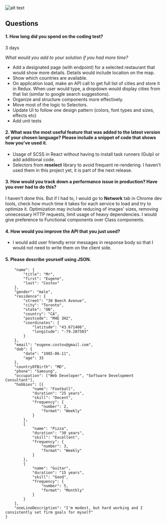 ![alt text][logo]

[logo]: https://findicons.com/files/icons/1035/human_o2/128/system_help.png "Question icon"

## Questions

#### 1. How long did you spend on the coding test?

3 days

_What would you add to your solution if you had more time?_

- Add a designated page (with endpoint) for a selected restaurant that would show more details. Details would include location on the map.
- Show which countries are available.
- On application load, make an API call to get full list of cities and store it in Redux. When user would type, a dropdown would display cities from that list (similar to google search suggestions).
- Organize and structure components more effectively.
- Move most of the logic to Selectors.
- Update UI to follow one design pattern (colors, font types and sizes, effects etc)
- Add unit tests

#### 2. What was the most useful feature that was added to the latest version of your chosen language? Please include a snippet of code that shows how you've used it.

- Usage of SCSS in React without having to install task runners (Gulp) or add additional code.
- Selectors from **reselect** library to avoid frequent re-rendering. I haven't used them in this project yet, it is part of the next release.

#### 3. How would you track down a performance issue in production? Have you ever had to do this?

I haven't done this. But if I had to, I would go to **Network** tab in Chrome dev tools, check how much time it takes for each service to load and try to optimize it.
Optimization may include reducing of images' sizes, removing unnecessary HTTP requests, limit usage of heavy dependencies.
I would give preference to Functional components over Class components.

#### 4. How would you improve the API that you just used?

- I would add user friendly error messages in response body so that I would not need to write them on the client side.

#### 5. Please describe yourself using JSON.

```{
    "name": {
        "title": "Mr",
        "first": "Eugene",
        "last": "Costov"
    },
    "gender": "male",
    "residence": {
        "street": "30 Beech Avenue",
        "city": "Toronto",
        "state": "ON",
        "country": "CA",
        "postcode": "M4E 3H2",
        "coordinates": {
            "latitude": "43.671406",
            "longitude": "-79.287503"
        }
    },
    "email": "eugene.costov@gmail.com",
    "dob": {
        "date": "1985-06-11",
        "age": 33
    },
    "countryOfBirth": "MD",
    "phone": "Samsung",
    "occupation": ["Web Developer", "Software Development Consultant"],
    "hobbies": [{
            "name": "Football",
            "duration": "25 years",
            "skill": "Decent",
            "frequency": {
                "number": 2,
                "format": "Weekly"
            }
        },
        {
            "name": "Pizza",
            "duration": "30 years",
            "skill": "Excellent",
            "frequency": {
                "number": 3,
                "format": "Weekly"
            }
        },
        {
            "name": "Guitar",
            "duration": "15 years",
            "skill": "Good",
            "frequency": {
                "number": 5,
                "format": "Monthly"
            }
        }
    ],
    "oneLineDescription": "I'm modest, but hard working and I consistently set firm goals for myself"
}
```
